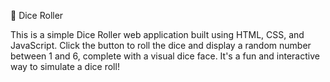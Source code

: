🎲 Dice Roller

This is a simple Dice Roller web application built using HTML, CSS, and JavaScript. Click the button to roll the dice and display a random number between 1 and 6, complete with a visual dice face. It's a fun and interactive way to simulate a dice roll!
